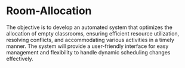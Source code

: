# Room-Allocation
The objective is to develop an automated system that optimizes the allocation of empty classrooms, ensuring efficient resource utilization, resolving conflicts, and accommodating various activities in a timely manner. The system will provide a user-friendly interface for easy management and flexibility to handle dynamic scheduling changes effectively.

